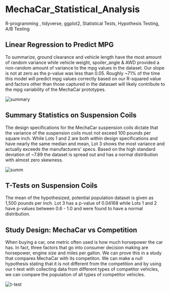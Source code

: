 # MechaCar_Statistical_Analysis
R-programming , tidyverse, ggplot2, Statistical Tests, Hypothesis Testing, A/B Testing

## Linear Regression to Predict MPG
  To summarize, ground clearance and vehicle length have the most amount of random variance while vehicle weight, spoiler_angle & AWD provided a non-random amount of variance to the mpg values in the dataset. Our slope is not at zero as the p-value was less than 0.05. Roughly ~71% of the time this model will predict mpg values correctly based on our R-squared value and factors other than those captured in the datasaet will likely contribute to the mpg variability of the MechaCar prototypes.

![summary](https://user-images.githubusercontent.com/71358697/107325293-604c1100-6a5e-11eb-94cc-f6042a37c28f.png)

## Summary Statistics on Suspension Coils
  The design specifications for the MechaCar suspension coils dictate that the variance of the suspension coils must not exceed 100 pounds per square inch. While Lots 1 and 2 are both within design specifications and have nearly the same median and mean, Lot 3 shows the most variance and actually exceeds the manufacturers' specs. Based on the high standard deviation of ~7.89 the dataset is spread out and has a normal distribution with almost zero skewness.

![summ](https://user-images.githubusercontent.com/71358697/107325610-e7998480-6a5e-11eb-9a36-7da38d7c6935.png)

## T-Tests on Suspension Coils
  The mean of the hypothesized, potential population dataset is given as 1,500 pounds per inch. Lot 3 has a p-value of 0.04168 while Lots 1 and 2 have p-values between 0.6 - 1.0 and were found to have a normal distribution.

## Study Design: MechaCar vs Competition
  When buying a car, one metric often used is how much horsepower the car has. In fact, three factors that go into consumer decision making are horsepower, engine size and miles per gallon. We can prove this in a study that compares MechaCar with its competiton. We can make a null hypothesis stating that it is not different from the competition and by using our t-test with collecting data from different types of competitor vehicles, we can compare the population of all types of competitor vehicles.

![t-test](https://user-images.githubusercontent.com/71358697/107325294-60e4a780-6a5e-11eb-8fb2-1bacb4a4777c.png)
